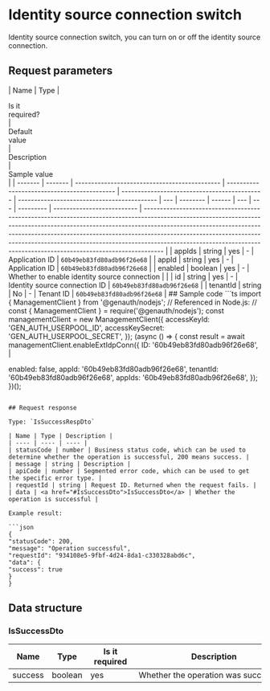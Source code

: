 # Identity source connection switch

<!--
Warning ⚠️:
Do not modify this document directly,
https://github.com/Authing/authing-docs-factory
Use this project to generate
-->

<LastUpdated />

Identity source connection switch, you can turn on or off the identity source connection.

## Request parameters

| Name    | Type    | <div style="width:80px">Is it required?</div> | <div style="width:60px">Default value</div> | <div style="width:300px">Description</div>   | <div style="width:200px">Sample value</div> |
| ------- | ------- | --------------------------------------------- | ------------------------------------------- | -------------------------------------------- | ------------------------------------------- | --- | -------- | ------ | --- | --- | --------- | -------------------------- | ------------------------------------------------------------------------------------------------------------------------------------------------------------------------------------------------------------------------------------------------------------------------------------------------------------------------------------------------------------------------------------------------------------ |
| appIds  | string  | yes                                           | -                                           | Application ID                               | `60b49eb83fd80adb96f26e68`                  |
| appId   | string  | yes                                           | -                                           | Application ID                               | `60b49eb83fd80adb96f26e68`                  |
| enabled | boolean | yes                                           | -                                           | Whether to enable identity source connection |                                             |
| id      | string  | yes                                           | -                                           | Identity source connection ID                | `60b49eb83fd80adb96f26e68`                  |     | tenantId | string | No  | -   | Tenant ID | `60b49eb83fd80adb96f26e68` | ## Sample code ```ts import { ManagementClient } from '@genauth/nodejs'; // Referenced in Node.js: // const { ManagementClient } = require('@genauth/nodejs'); const managementClient = new ManagementClient({ accessKeyId: 'GEN_AUTH_USERPOOL_ID', accessKeySecret: 'GEN_AUTH_USERPOOL_SECRET', }); (async () => { const result = await managementClient.enableExtIdpConn({ ID: '60b49eb83fd80adb96f26e68', |

enabled: false,
appId: '60b49eb83fd80adb96f26e68',
tenantId: '60b49eb83fd80adb96f26e68',
appIds: '60b49eb83fd80adb96f26e68',
});
})();

````

## Request response

Type: `IsSuccessRespDto`

| Name | Type | Description |
| ---- | ---- | ---- |
| statusCode | number | Business status code, which can be used to determine whether the operation is successful, 200 means success. |
| message | string | Description |
| apiCode | number | Segmented error code, which can be used to get the specific error type. |
| requestId | string | Request ID. Returned when the request fails. |
| data | <a href="#IsSuccessDto">IsSuccessDto</a> | Whether the operation is successful |

Example result:

```json
{
"statusCode": 200,
"message": "Operation successful",
"requestId": "934108e5-9fbf-4d24-8da1-c330328abd6c",
"data": {
"success": true
}
}
````

## Data structure

### <a id="IsSuccessDto"></a> IsSuccessDto

| Name    | Type    | <div style="width:80px">Is it required</div> | <div style="width:300px">Description</div> | <div style="width:200px">Example value</div> |
| ------- | ------- | -------------------------------------------- | ------------------------------------------ | -------------------------------------------- |
| success | boolean | yes                                          | Whether the operation was successful       | `true`                                       |
